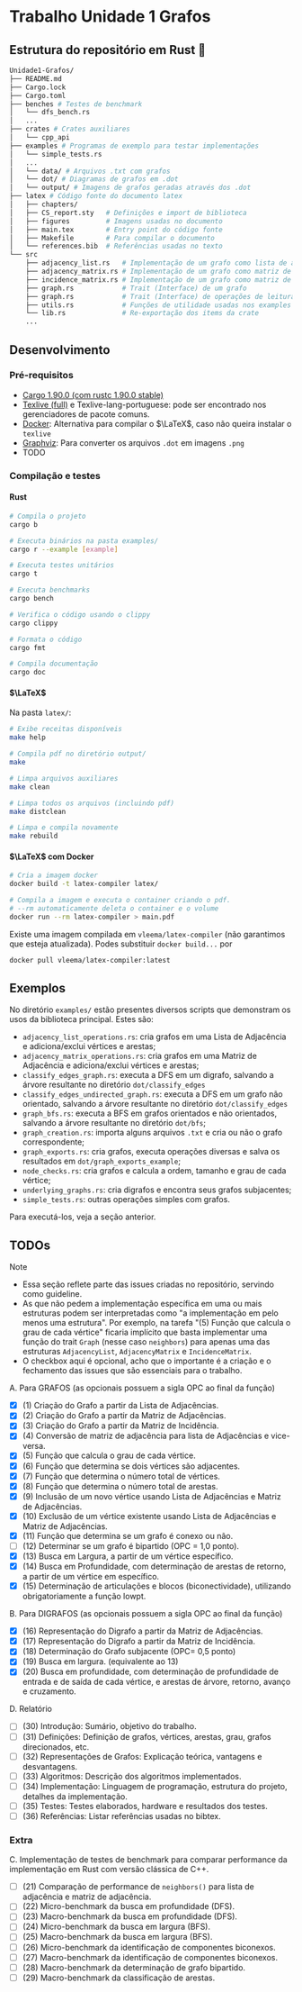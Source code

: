 # Trabalho Unidade 1 Grafos

## Estrutura do repositório em Rust 🦀

```bash
Unidade1-Grafos/
├── README.md
├── Cargo.lock
├── Cargo.toml
├── benches # Testes de benchmark
│   └── dfs_bench.rs
│   ...
├── crates # Crates auxiliares
│   └── cpp_api 
├── examples # Programas de exemplo para testar implementações
│   └── simple_tests.rs
│   ...
│   └── data/ # Arquivos .txt com grafos
│   └── dot/ # Diagramas de grafos em .dot
│   └── output/ # Imagens de grafos geradas através dos .dot
├── latex # Código fonte do documento latex
│   ├── chapters/
│   ├── CS_report.sty   # Definições e import de biblioteca
│   ├── figures         # Imagens usadas no documento
│   ├── main.tex        # Entry point do código fonte
│   ├── Makefile        # Para compilar o documento
│   └── references.bib  # Referências usadas no texto
└── src
    ├── adjacency_list.rs   # Implementação de um grafo como lista de adjacência
    ├── adjacency_matrix.rs # Implementação de um grafo como matriz de adjacência
    ├── incidence_matrix.rs # Implementação de um grafo como matriz de incidência
    ├── graph.rs            # Trait (Interface) de um grafo
    ├── graph.rs            # Trait (Interface) de operações de leitura/escrita de grafos em arquivos
    ├── utils.rs            # Funções de utilidade usadas nos examples
    └── lib.rs              # Re-exportação dos items da crate
    ...
```

## Desenvolvimento

### Pré-requisitos

- [Cargo 1.90.0 (com rustc 1.90.0 stable)](https://rust-lang.org/learn/get-started/)
- [Texlive (full)](https://tug.org/texlive/) e Texlive-lang-portuguese: pode ser encontrado nos gerenciadores de pacote comuns.
- [Docker](https://www.docker.com/): Alternativa para compilar o $\LaTeX$, caso não queira instalar o `texlive`
- [Graphviz](https://www.graphviz.org/download/): Para converter os arquivos `.dot` em imagens `.png`
- TODO

### Compilação e testes

#### Rust

```bash
# Compila o projeto
cargo b

# Executa binários na pasta examples/
cargo r --example [example]

# Executa testes unitários
cargo t

# Executa benchmarks
cargo bench

# Verifica o código usando o clippy
cargo clippy

# Formata o código
cargo fmt

# Compila documentação
cargo doc
```

#### $\LaTeX$

Na pasta `latex/`:

```bash
# Exibe receitas disponíveis
make help

# Compila pdf no diretório output/
make

# Limpa arquivos auxiliares
make clean

# Limpa todos os arquivos (incluindo pdf)
make distclean

# Limpa e compila novamente
make rebuild
```

#### $\LaTeX$ com Docker

```bash
# Cria a imagem docker
docker build -t latex-compiler latex/

# Compila a imagem e executa o container criando o pdf.
# --rm automaticamente deleta o container e o volume
docker run --rm latex-compiler > main.pdf
```

Existe uma imagem compilada em `vleema/latex-compiler` (não garantimos que esteja atualizada). Podes substituir `docker build...` por

```bash
docker pull vleema/latex-compiler:latest
```

## Exemplos

  No diretório `examples/` estão presentes diversos scripts que demonstram os usos da biblioteca principal. Estes são:
- `adjacency_list_operations.rs`: cria grafos em uma Lista de Adjacência e adiciona/exclui vértices e arestas;
- `adjacency_matrix_operations.rs`: cria grafos em uma Matriz de Adjacência e adiciona/exclui vértices e arestas;
- `classify_edges_graph.rs`: executa a DFS em um digrafo, salvando a árvore resultante no diretório `dot/classify_edges`
- `classify_edges_undirected_graph.rs`: executa a DFS em um grafo não orientado, salvando a árvore resultante no diretório `dot/classify_edges`
- `graph_bfs.rs`: executa a BFS em grafos orientados e não orientados, salvando a árvore resultante no diretório `dot/bfs`;
- `graph_creation.rs`: importa alguns arquivos `.txt` e cria ou não o grafo correspondente;
- `graph_exports.rs`: cria grafos, executa operações diversas e salva os resultados em `dot/graph_exports_example`;
- `node_checks.rs`: cria grafos e calcula a ordem, tamanho e grau de cada vértice;
- `underlying_graphs.rs`: cria digrafos e encontra seus grafos subjacentes;
- `simple_tests.rs`: outras operações simples com grafos.

Para executá-los, veja a seção anterior.

## TODOs

> [!NOTE]
>
> - Essa seção reflete parte das issues criadas no repositório, servindo como guideline.
> - As que não pedem a implementação específica em uma ou mais estruturas podem ser interpretadas como "a implementação em pelo menos uma estrutura". Por exemplo, na tarefa "(5) Função que calcula o grau de cada vértice" ficaria implícito que basta implementar uma função do trait `Graph` (nesse caso `neighbors`) para apenas uma das estruturas `AdjacencyList`, `AdjacencyMatrix` e `IncidenceMatrix`.
> - O checkbox aqui é opcional, acho que o importante é a criação e o fechamento das issues que são essenciais para o trabalho.

A. Para GRAFOS (as opcionais possuem a sigla OPC ao final da função)

- [x] (1) Criação do Grafo a partir da Lista de Adjacências.
- [x] (2) Criação do Grafo a partir da Matriz de Adjacências.
- [x] (3) Criação do Grafo a partir da Matriz de Incidência.
- [x] (4) Conversão de matriz de adjacência para lista de Adjacências e vice-versa.
- [x] (5) Função que calcula o grau de cada vértice.
- [x] (6) Função que determina se dois vértices são adjacentes.
- [x] (7) Função que determina o número total de vértices.
- [x] (8) Função que determina o número total de arestas.
- [x] (9) Inclusão de um novo vértice usando Lista de Adjacências e Matriz de Adjacências.
- [x] (10) Exclusão de um vértice existente usando Lista de Adjacências e Matriz de Adjacências.
- [x] (11) Função que determina se um grafo é conexo ou não.
- [ ] (12) Determinar se um grafo é bipartido (OPC = 1,0 ponto).
- [x] (13) Busca em Largura, a partir de um vértice específico.
- [x] (14) Busca em Profundidade, com determinação de arestas de retorno, a partir de um vértice em específico.
- [x] (15) Determinação de articulações e blocos (biconectividade), utilizando obrigatoriamente a função lowpt.

B. Para DIGRAFOS (as opcionais possuem a sigla OPC ao final da função)

- [x] (16) Representação do Digrafo a partir da Matriz de Adjacências.
- [x] (17) Representação do Digrafo a partir da Matriz de Incidência.
- [x] (18) Determinação do Grafo subjacente (OPC= 0,5 ponto)
- [x] (19) Busca em largura. (equivalente ao 13)
- [x] (20) Busca em profundidade, com determinação de profundidade de entrada e de saída de cada vértice, e arestas de árvore, retorno, avanço e cruzamento.

D. Relatório

- [ ] (30) Introdução: Sumário, objetivo do trabalho.
- [ ] (31) Definições: Definição de grafos, vértices, arestas, grau, grafos direcionados, etc.
- [ ] (32) Representações de Grafos: Explicação teórica, vantagens e desvantagens.
- [ ] (33) Algoritmos: Descrição dos algoritmos implementados.
- [ ] (34) Implementação: Linguagem de programação, estrutura do projeto, detalhes da implementação.
- [ ] (35) Testes: Testes elaborados, hardware e resultados dos testes.
- [ ] (36) Referências: Listar referências usadas no bibtex.

### Extra

C. Implementação de testes de benchmark para comparar performance da implementação em Rust com versão clássica de C++.

- [ ] (21) Comparação de performance de `neighbors()` para lista de adjacência e matriz de adjacência.
- [ ] (22) Micro-benchmark da busca em profundidade (DFS).
- [ ] (23) Macro-benchmark da busca em profundidade (DFS).
- [ ] (24) Micro-benchmark da busca em largura (BFS).
- [ ] (25) Macro-benchmark da busca em largura (BFS).
- [ ] (26) Micro-benchmark da identificação de componentes biconexos.
- [ ] (27) Macro-benchmark da identificação de componentes biconexos.
- [ ] (28) Macro-benchmark da determinação de grafo bipartido.
- [ ] (29) Macro-benchmark da classificação de arestas.
